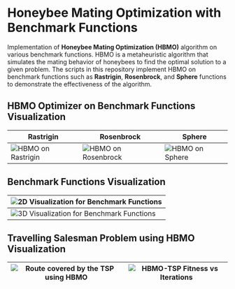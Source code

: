 # Honeybee Mating Optimization with Benchmark Functions
Implementation of **Honeybee Mating Optimization (HBMO)** algorithm on various benchmark functions. HBMO is a metaheuristic algorithm that simulates the mating behavior of honeybees to find the optimal solution to a given problem.
The scripts in this repository implement HBMO on benchmark functions such as **Rastrigin**, **Rosenbrock**, and **Sphere** functions to demonstrate the effectiveness of the algorithm.


## HBMO Optimizer on Benchmark Functions Visualization
| Rastrigin                                             | Rosenbrock                                             | Sphere                                             |
|-------------------------------------------------------|--------------------------------------------------------|----------------------------------------------------|
| ![HBMO on Rastrigin](https://i.imgur.com/9IEiZE4.gif) | ![HBMO on Rosenbrock](https://i.imgur.com/oTFtxu3.gif) | ![HBMO on Sphere](https://i.imgur.com/6qzQa9N.gif) |



## Benchmark Functions Visualization
| ![2D Visualization for Benchmark Functions](https://i.imgur.com/XLKxwrC.png) |
|------------------------------------------------------------------------------|
| ![3D Visualization for Benchmark Functions](https://i.imgur.com/WbeEDxS.gif) |

## Travelling Salesman Problem using HBMO Visualization
| ![Route covered by the TSP using HBMO](https://i.imgur.com/Qe5eGCE.gif) | ![HBMO-TSP Fitness vs Iterations](https://i.imgur.com/MDgY1y6.png) |
|-------------------------------------------------------------------------|--------------------------------------------------------------------|

